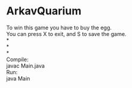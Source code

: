 # ArkavQuarium
To win this game you have to buy the egg.<br />
You can press X to exit, and S to save the game.<br />
*<br />
*<br />
*<br />
Compile:<br />
javac Main.java<br />
Run:<br />
java Main<br />

